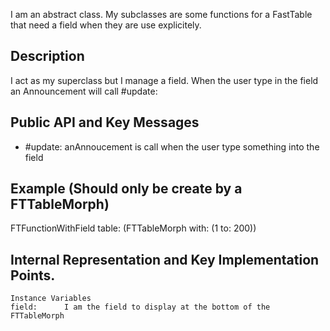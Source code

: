 I am an abstract class. My subclasses are some functions for a FastTable that need a field when they are use explicitely.

Description
-------------------------------------------------
I act as my superclass but I manage a field. When the user type in the field an Announcement will call #update:

Public API and Key Messages
-------------------------------------------------

- #update: anAnnoucement
	is call when the user type something into the field
	
Example (Should only be create by a FTTableMorph)
-------------------------------------------------

FTFunctionWithField table: (FTTableMorph with: (1 to: 200))

Internal Representation and Key Implementation Points.
-------------------------------------------------

    Instance Variables
	field:		I am the field to display at the bottom of the FTTableMorph